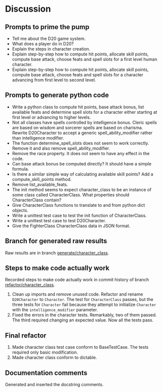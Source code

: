 # Discussion

## Prompts to prime the pump

- Tell me about the D20 game system.
- What does a player do in D20?
- Explain the steps in character creation.
- Explain step-by-step how to compute hit points, allocate skill points, compute base attack, choose feats and spell slots for a first level human character.
- Explain step-by-step how to compute hit points, allocate skill points, compute base attack, choose feats and spell slots for a character advancing from first level to second level.

## Prompts to generate python code

- Write a python class to compute hit points, base attack bonus, list available feats and determine spell slots for a character either starting at first level or advancing to higher levels.
- Not all classes have spells controlled by intelligence bonus. Cleric spells are based on wisdom and sorcerer spells are based on charisma. Rewrite D20Character to accept a generic spell_ability_modifier rather than intelligence modifier.
- The function determine_spell_slots does not seem to work correctly. Remove it and also remove spell_ability_modifier.
- Remove the race property. It does not seem to have any effect in the code.
- Can base attack bonus be computed directly? It should have a simple formula.
- Is there a similar simple way of calculating available skill points? Add a compute_skill_points method.
- Remove list_available_feats.
- The init method seems to expect character_class to be an instance of some class called CharacterClass. What properties should CharacterClass contain?
- Give CharacterClass functions to translate to and from python dict objects.
- Write a unittest test case to test the init function of CharacterClass.
- Write a unittest test case to test D20Character.
- Give the FighterClass CharacterClass data in JSON format.

## Branch for generated raw results

Raw results are in branch [generate/character_class](https://github.com/newexo/icosahedron/tree/generate/character_class).

## Steps to make code actually work

Recorded steps to make code actually work in commit history of branch [refactor/character_class](https://github.com/newexo/icosahedron/tree/refactor/character_class).

1. Clean up imports and remove unused code. Refactor and rename `D20Character` to `Character`. The test for 
`CharacterClass` passes, but the three tests for `Character` fail because they attempt to initialize `Character` with 
the `intelligence_modifier` parameter.
2. Fixed the errors in the character tests. Remarkably, two of them passed. The third required changing an
expected value. Now all the tests pass.

## Final refactor

1. Made character class test case conform to BaseTestCase. The tests required only basic modification.
2. Made character class conform to dictable.

## Documentation comments

Generated and inserted the docstring comments.
